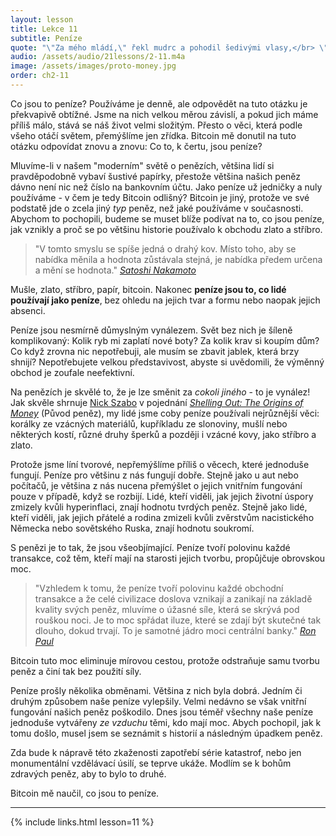 ```yaml
---
layout: lesson
title: Lekce 11
subtitle: Peníze
quote: "\"Za mého mládí,\" řekl mudrc a pohodil šedivými vlasy,</br> \"jsem si udržoval všechny údy velmi pružné,</br> používáním této masti - pět šilinků za krabičku...</br> Dovolte, abych vám jich pár prodal.\"</br>"
audio: /assets/audio/21lessons/2-11.m4a
image: /assets/images/proto-money.jpg
order: ch2-11
---
```


Co jsou to peníze? Používáme je denně, ale odpovědět na tuto otázku je 
překvapivě obtížné. Jsme na nich velkou měrou závislí, a pokud jich máme 
příliš málo, stává se náš život velmi složitým. Přesto o věci, která 
podle všeho otáčí světem, přemýšlíme jen zřídka. Bitcoin mě donutil 
na tuto otázku odpovídat znovu a znovu: Co to, k čertu, jsou peníze?

Mluvíme-li v našem "moderním" světě o penězích, většina lidí si 
pravděpodobně vybaví šustivé papírky, přestože většina našich peněz dávno 
není nic než číslo na bankovním účtu. Jako peníze už jedničky a nuly 
používáme - v čem je tedy Bitcoin odlišný? Bitcoin je jiný, protože 
ve své podstatě jde o zcela jiný *typ* peněz, než jaké používáme v současnosti. 
Abychom to pochopili, budeme se muset blíže podívat na to, co jsou peníze, 
jak vznikly a proč se po většinu historie používalo k obchodu zlato a stříbro.

> "V tomto smyslu se spíše jedná o drahý kov. Místo toho, aby se nabídka 
> měnila a hodnota zůstávala stejná, je nabídka předem určena a mění se hodnota."
> <cite>[Satoshi Nakamoto]</cite>

Mušle, zlato, stříbro, papír, bitcoin. Nakonec **peníze jsou to, co lidé 
používají jako peníze**, bez ohledu na jejich tvar a formu nebo naopak 
jejich absenci.

Peníze jsou nesmírně důmyslným vynálezem. Svět bez nich je šíleně 
komplikovaný: Kolik ryb mi zaplatí nové boty? Za kolik krav si koupím dům? 
Co když zrovna nic nepotřebuji, ale musím se zbavit jablek, která brzy 
shnijí? Nepotřebujete velkou představivost, abyste si uvědomili, 
že výměnný obchod je zoufale neefektivní.

Na penězích je skvělé to, že je lze směnit za *cokoli jiného* - to je 
vynález! Jak skvěle shrnuje [Nick Szabo] v pojednání *[Shelling Out: 
The Origins of Money]* (Původ peněz), my lidé jsme coby peníze používali 
nejrůznější věci: korálky ze vzácných materiálů, kupříkladu ze slonoviny, 
mušlí nebo některých kostí, různé druhy šperků a později i vzácné kovy, 
jako stříbro a zlato.

Protože jsme líní tvorové, nepřemýšlíme příliš o věcech, které jednoduše 
fungují. Peníze pro většinu z nás fungují dobře. Stejně jako u aut nebo 
počítačů, je většina z nás nucena přemýšlet o jejich vnitřním fungování 
pouze v případě, když se rozbijí. Lidé, kteří viděli, jak jejich životní 
úspory zmizely kvůli hyperinflaci, znají hodnotu tvrdých peněz. Stejně jako 
lidé, kteří viděli, jak jejich přátelé a rodina zmizeli kvůli zvěrstvům 
nacistického Německa nebo sovětského Ruska, znají hodnotu soukromí.

S penězi je to tak, že jsou všeobjímající. Peníze tvoří polovinu každé 
transakce, což těm, kteří mají na starosti jejich tvorbu, propůjčuje 
obrovskou moc.

> "Vzhledem k tomu, že peníze tvoří polovinu každé obchodní transakce 
> a že celé civilizace doslova vznikají a zanikají na základě kvality 
> svých peněz, mluvíme o úžasné síle, která se skrývá pod rouškou noci. 
> Je to moc spřádat iluze, které se zdají být skutečné tak dlouho, dokud 
> trvají. To je samotné jádro moci centrální banky."
> <cite>[Ron Paul]</cite>

Bitcoin tuto moc eliminuje mírovou cestou, protože odstraňuje samu 
tvorbu peněz a činí tak bez použití síly.

Peníze prošly několika obměnami. Většina z nich byla dobrá. Jedním 
či druhým způsobem naše peníze vylepšily. Velmi nedávno se však vnitřní 
fungování našich peněz poškodilo. Dnes jsou téměř všechny naše peníze 
jednoduše vytvářeny *ze vzduchu* těmi, kdo mají moc. Abych pochopil, 
jak k tomu došlo, musel jsem se seznámit s historií a následným úpadkem peněz.

Zda bude k nápravě této zkaženosti zapotřebí série katastrof, nebo jen 
monumentální vzdělávací úsilí, se teprve ukáže. Modlím se k bohům zdravých 
peněz, aby to bylo to druhé.

Bitcoin mě naučil, co jsou to peníze.

---

{% include links.html lesson=11 %}

[Satoshi Nakamoto]: http://p2pfoundation.ning.com/xn/detail/2003008:Comment:9562
[Nick Szabo]: http://unenumerated.blogspot.com/
[Shelling Out: The Origins of Money]: https://nakamotoinstitute.org/shelling-out/
[Ron Paul]: http://endthefed.org/books/
[social-scalability]: https://unenumerated.blogspot.co.at/2017/02/money-blockchains-and-social-scalability.html

<!-- Wikipedia -->
[alice]: https://en.wikipedia.org/wiki/Alice%27s_Adventures_in_Wonderland
[carroll]: https://en.wikipedia.org/wiki/Lewis_Carroll
